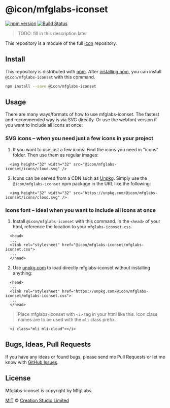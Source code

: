 # @icon/mfglabs-iconset

[![npm version](https://img.shields.io/npm/v/@icon/mfglabs-iconset.svg)](https://www.npmjs.org/package/@icon/mfglabs-iconset)
[![Build Status](https://travis-ci.org/icon/icon.svg?branch=master)](https://travis-ci.org/icon/icon)

> TODO: fill in this description later

This repository is a module of the full [icon][icon] repository.

## Install

This repository is distributed with [npm]. After [installing npm][install-npm], you can install `@icon/mfglabs-iconset` with this command.

```bash
npm install --save @icon/mfglabs-iconset
```

## Usage

There are many ways/formats of how to use mfglabs-iconset. The fastest and recommended way is via SVG directly. Or use the webfont version if you want to include all icons at once:

### SVG icons – when you need just a few icons in your project

  1. If you want to use just a few icons. Find the icons you need in "icons" folder. Then use them as regular images:

```
  <img height="32" width="32" src="@icon/mfglabs-iconset/icons/cloud.svg" />
```

  2. Icons can be served from a CDN such as [Unpkg][Unpkg]. Simply use the `@icon/mfglabs-iconset` npm package in the URL like the following:

```
  <img height="32" width="32" src="https://unpkg.com/@icon/mfglabs-iconset/icons/cloud.svg" />
```

### Icons font – ideal when you want to include all icons at once

  1. Install `@icon/mfglabs-iconset` with this command. In the `<head>` of your html, reference the location to your `mfglabs-iconset.css`.

```
  <head>
  ...
  <link rel="stylesheet" href="@icon/mfglabs-iconset/mfglabs-iconset.css">
  ...
  </head>
```

  2. Use [unpkg.com][Unpkg] to load directly mfglabs-iconset without installing anything:

```
  <head>
  ...
  <link rel="stylesheet" href="https://unpkg.com/@icon/mfglabs-iconset/mfglabs-iconset.css">
  ...
  </head>
```

> Place mfglabs-iconset with `<i>` tag in your html like this. Icon class names are to be used with the `mli` class prefix.

```
  <i class="mli mli-cloud"></i>
```


## Bugs, Ideas, Pull Requests

If you have any ideas or found bugs, please send me Pull Requests or let me know with [GitHub Issues][github issues].

## License

Mfglabs-iconset is copyright by MfgLabs.

[MIT](./LICENSE) &copy; [Creation Studio Limited](https://creationstudio.com/)

[icon]: https://github.com/icon/icon
[docs]: http://icon.github.io/
[npm]: https://www.npmjs.com/
[install-npm]: https://docs.npmjs.com/getting-started/installing-node
[sass]: http://sass-lang.com/
[github issues]: https://github.com/thecreation/icons/issues
[Unpkg]: https://unpkg.com